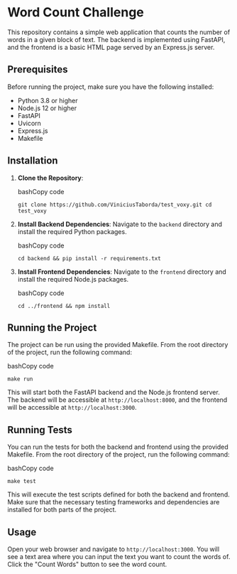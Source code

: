 
# Word Count Challenge

This repository contains a simple web application that counts the number of words in a given block of text. The backend is implemented using FastAPI, and the frontend is a basic HTML page served by an Express.js server.

## Prerequisites

Before running the project, make sure you have the following installed:

-   Python 3.8 or higher
-   Node.js 12 or higher
-   FastAPI
-   Uvicorn
-   Express.js
-   Makefile

## Installation

1.  **Clone the Repository**:
    
    bashCopy code
    
    `git clone https://github.com/ViniciusTaborda/test_voxy.git
    cd test_voxy` 
    
2.  **Install Backend Dependencies**: Navigate to the `backend` directory and install the required Python packages.
    
    bashCopy code
    
    `cd backend &&
    pip install -r requirements.txt` 
    
3.  **Install Frontend Dependencies**: Navigate to the `frontend` directory and install the required Node.js packages.
    
    bashCopy code
    
    `cd ../frontend &&
    npm install` 
    

## Running the Project

The project can be run using the provided Makefile. From the root directory of the project, run the following command:

bashCopy code

`make run` 

This will start both the FastAPI backend and the Node.js frontend server. The backend will be accessible at `http://localhost:8000`, and the frontend will be accessible at `http://localhost:3000`.


## Running Tests

You can run the tests for both the backend and frontend using the provided Makefile. From the root directory of the project, run the following command:

bashCopy code

`make test` 

This will execute the test scripts defined for both the backend and frontend. Make sure that the necessary testing frameworks and dependencies are installed for both parts of the project.

## Usage

Open your web browser and navigate to `http://localhost:3000`. You will see a text area where you can input the text you want to count the words of. Click the "Count Words" button to see the word count.
